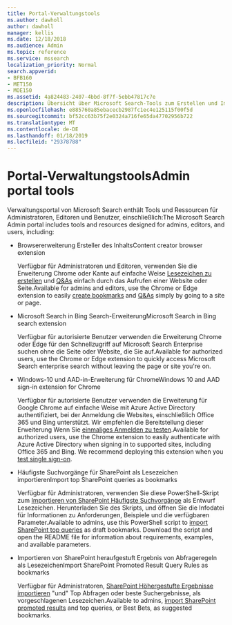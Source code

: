 ```yaml
---
title: Portal-Verwaltungstools
ms.author: dawholl
author: dawholl
manager: kellis
ms.date: 12/18/2018
ms.audience: Admin
ms.topic: reference
ms.service: mssearch
localization_priority: Normal
search.appverid:
- BFB160
- MET150
- MOE150
ms.assetid: 4a824483-2407-4bbd-8f7f-5ebb47817c7e
description: Übersicht über Microsoft Search-Tools zum Erstellen und Importieren von Ergebnissen, automatisch anmelden, und suchen unabhängig vom Standort
ms.openlocfilehash: e885760a85ebacecb2987fc1ec4e125115f00f5d
ms.sourcegitcommit: bf52cc63b75f2e0324a716fe65da47702956b722
ms.translationtype: MT
ms.contentlocale: de-DE
ms.lasthandoff: 01/18/2019
ms.locfileid: "29378788"
---
```

# <a name="admin-portal-tools"></a><span data-ttu-id="eb345-103">Portal-Verwaltungstools</span><span class="sxs-lookup"><span data-stu-id="eb345-103">Admin portal tools</span></span>

<span data-ttu-id="eb345-104">Verwaltungsportal von Microsoft Search enthält Tools und Ressourcen für Administratoren, Editoren und Benutzer, einschließlich:</span><span class="sxs-lookup"><span data-stu-id="eb345-104">The Microsoft Search Admin portal includes tools and resources designed for admins, editors, and users, including:</span></span>
  
- <span data-ttu-id="eb345-105">Browsererweiterung Ersteller des Inhalts</span><span class="sxs-lookup"><span data-stu-id="eb345-105">Content creator browser extension</span></span>
    
    <span data-ttu-id="eb345-106">Verfügbar für Administratoren und Editoren, verwenden Sie die Erweiterung Chrome oder Kante auf einfache Weise [Lesezeichen zu erstellen](create-bookmarks.md) und [Q&As](create-qas.md) einfach durch das Aufrufen einer Website oder Seite.</span><span class="sxs-lookup"><span data-stu-id="eb345-106">Available for admins and editors, use the Chrome or Edge extension to easily [create bookmarks](create-bookmarks.md) and [Q&As](create-qas.md) simply by going to a site or page.</span></span> 
    
- <span data-ttu-id="eb345-107">Microsoft Search in Bing Search-Erweiterung</span><span class="sxs-lookup"><span data-stu-id="eb345-107">Microsoft Search in Bing search extension</span></span>
    
    <span data-ttu-id="eb345-108">Verfügbar für autorisierte Benutzer verwenden die Erweiterung Chrome oder Edge für den Schnellzugriff auf Microsoft Search Enterprise suchen ohne die Seite oder Website, die Sie auf.</span><span class="sxs-lookup"><span data-stu-id="eb345-108">Available for authorized users, use the Chrome or Edge extension to quickly access Microsoft Search enterprise search without leaving the page or site you're on.</span></span>
    
- <span data-ttu-id="eb345-109">Windows-10 und AAD-in-Erweiterung für Chrome</span><span class="sxs-lookup"><span data-stu-id="eb345-109">Windows 10 and AAD sign-in extension for Chrome</span></span>
    
    <span data-ttu-id="eb345-p101">Verfügbar für autorisierte Benutzer verwenden die Erweiterung für Google Chrome auf einfache Weise mit Azure Active Directory authentifiziert, bei der Anmeldung die Websites, einschließlich Office 365 und Bing unterstützt. Wir empfehlen die Bereitstellung dieser Erweiterung Wenn Sie [einmaliges Anmelden zu testen](test-single-sign-on.md).</span><span class="sxs-lookup"><span data-stu-id="eb345-p101">Available for authorized users, use the Chrome extension to easily authenticate with Azure Active Directory when signing in to supported sites, including Office 365 and Bing. We recommend deploying this extension when you [test single sign-on](test-single-sign-on.md).</span></span>
    
- <span data-ttu-id="eb345-112">Häufigste Suchvorgänge für SharePoint als Lesezeichen importieren</span><span class="sxs-lookup"><span data-stu-id="eb345-112">Import top SharePoint queries as bookmarks</span></span>
    
    <span data-ttu-id="eb345-p102">Verfügbar für Administratoren, verwenden Sie diese PowerShell-Skript zum [Importieren von SharePoint Häufigste Suchvorgänge](import-sharepoint-promoted-results-and-top-queries.md) als Entwurf Lesezeichen. Herunterladen Sie des Skripts, und öffnen Sie die Infodatei für Informationen zu Anforderungen, Beispiele und die verfügbaren Parameter.</span><span class="sxs-lookup"><span data-stu-id="eb345-p102">Available to admins, use this PowerShell script to [import SharePoint top queries](import-sharepoint-promoted-results-and-top-queries.md) as draft bookmarks. Download the script and open the README file for information about requirements, examples, and available parameters.</span></span> 
    
- <span data-ttu-id="eb345-115">Importieren von SharePoint heraufgestuft Ergebnis von Abfrageregeln als Lesezeichen</span><span class="sxs-lookup"><span data-stu-id="eb345-115">Import SharePoint Promoted Result Query Rules as bookmarks</span></span>
    
    <span data-ttu-id="eb345-116">Verfügbar für Administratoren, [SharePoint Höhergestufte Ergebnisse importieren](import-sharepoint-promoted-results-and-top-queries.md) "und" Top Abfragen oder beste Suchergebnisse, als vorgeschlagenen Lesezeichen.</span><span class="sxs-lookup"><span data-stu-id="eb345-116">Available to admins, [import SharePoint promoted results](import-sharepoint-promoted-results-and-top-queries.md) and top queries, or Best Bets, as suggested bookmarks.</span></span> 

  

